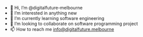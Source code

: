 - 👋 Hi, I’m @digitalfuture-melbourne
- 👀 I’m interested in anything new
- 🌱 I’m currently learning software engineering
- 💞️ I’m looking to collaborate on software programming project
- 📫 How to reach me info@digitalfuture.melbourne

<!---
digitalfuture-melbourne/digitalfuture-melbourne is a ✨ special ✨ repository because its `README.md` (this file) appears on your GitHub profile.
You can click the Preview link to take a look at your changes.
--->
